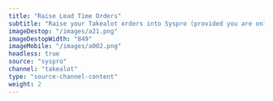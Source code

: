 ```yaml
---
title: "Raise Lead Time Orders"
subtitle: "Raise your Takealot orders into Syspro (provided you are only doing lead time orders)."
imageDestop: "/images/a21.png"
imageDestopWidth: "849"
imageMobile: "/images/a002.png"
headless: true
source: "syspro"
channel: "takealot"
type: "source-channel-content"
weight: 2
---
```

